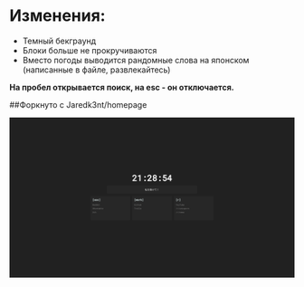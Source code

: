 # Изменения: 
- Темный бекграунд
- Блоки больше не прокручиваются
- Вместо погоды выводится рандомные слова на японском (написанные в файле, развлекайтесь)

**На пробел открывается поиск, на esc - он отключается.**

##Форкнуто с  Jaredk3nt/homepage

![Скриншот](https://github.com/kiriharu/homepage/blob/master/screenshot.png)

